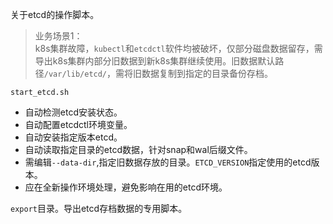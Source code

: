 关于etcd的操作脚本。

> 业务场景1：  
k8s集群故障，`kubectl`和`etcdctl`软件均被破坏，仅部分磁盘数据留存，需导出k8s集群内部分旧数据到新k8s集群继续使用。旧数据默认路径`/var/lib/etcd/`，需将旧数据复制到指定的目录备份存档。

`start_etcd.sh`
- 自动检测etcd安装状态。
- 自动配置etcdctl环境变量。
- 自动安装指定版本etcd。
- 自动读取指定目录的etcd数据，针对snap和wal后缀文件。
- 需编辑`--data-dir`,指定旧数据存放的目录。`ETCD_VERSION`指定使用的etcd版本。
- 应在全新操作环境处理，避免影响在用的etcd环境。

`export`目录。导出etcd存档数据的专用脚本。
